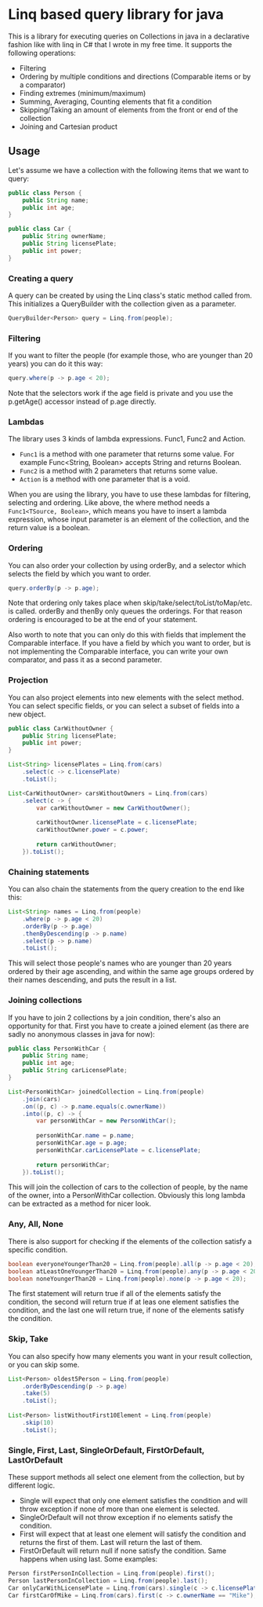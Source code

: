 # Linq based query library for java
This is a library for executing queries on Collections in java in a declarative fashion like with linq in C# that I wrote in my free time. It supports the following operations:
 - Filtering
 - Ordering by multiple conditions and directions (Comparable items or by a comparator)
 - Finding extremes (minimum/maximum)
 - Summing, Averaging, Counting elements that fit a condition
 - Skipping/Taking an amount of elements from the front or end of the collection
 - Joining and Cartesian product
 
## Usage
Let's assume we have a collection with the following items that we want to query:
```java
public class Person {
    public String name;
    public int age;
}

public class Car {
    public String ownerName;
    public String licensePlate;
    public int power;
}
```
### Creating a query
A query can be created by using the Linq class's static method called from. This initializes a QueryBuilder with the collection given as a parameter.
```java
QueryBuilder<Person> query = Linq.from(people);
```

### Filtering
If you want to filter the people (for example those, who are younger than 20 years) you can do it this way:
```java
query.where(p -> p.age < 20);
```
Note that the selectors work if the age field is private and you use the p.getAge() accessor instead of p.age directly.

### Lambdas
The library uses 3 kinds of lambda expressions. Func1, Func2 and Action.
 - `Func1` is a method with one parameter that returns some value. For example Func<String, Boolean> accepts String and returns Boolean.
 - `Func2` is a method with 2 parameters that returns some value.
 - `Action` is a method with one parameter that is a void.
 
When you are using the library, you have to use these lambdas for filtering, selecting and ordering. Like above, the where method needs a `Func1<TSource, Boolean>`, which means you have to insert a lambda expression, whose input parameter is an element of the collection, and the return value is a boolean.

### Ordering
You can also order your collection by using orderBy, and a selector which selects the field by which you want to order.
```java
query.orderBy(p -> p.age);
```
Note that ordering only takes place when skip/take/select/toList/toMap/etc. is called. orderBy and thenBy only queues the orderings. For that reason ordering is encouraged to be at the end of your statement.

Also worth to note that you can only do this with fields that implement the Comparable<T> interface. If you have a field by which you want to order, but is not implementing the Comparable<T> interface, you can write your own comparator, and pass it as a second parameter.

### Projection
You can also project elements into new elements with the select method. You can select specific fields, or you can select a subset of fields into a new object.
```java
public class CarWithoutOwner {
    public String licensePlate;
    public int power;
}

List<String> licensePlates = Linq.from(cars)
    .select(c -> c.licensePlate)
    .toList();

List<CarWithoutOwner> carsWithoutOwners = Linq.from(cars)
    .select(c -> {
        var carWithoutOwner = new CarWithoutOwner();
        
        carWithoutOwner.licensePlate = c.licensePlate;
        carWithoutOwner.power = c.power;
        
        return carWithoutOwner;
    }).toList();
```

### Chaining statements
You can also chain the statements from the query creation to the end like this:
```java
List<String> names = Linq.from(people)
    .where(p -> p.age < 20)
    .orderBy(p -> p.age)
    .thenByDescending(p -> p.name)
    .select(p -> p.name)
    .toList();
```
This will select those people's names who are younger than 20 years ordered by their age ascending, and within the same age groups ordered by their names descending, and puts the result in a list.

### Joining collections
If you have to join 2 collections by a join condition, there's also an opportunity for that. First you have to create a joined element (as there are sadly no anonymous classes in java for now):
```java
public class PersonWithCar {
    public String name;
    public int age;
    public String carLicensePlate;
}

List<PersonWithCar> joinedCollection = Linq.from(people)
    .join(cars)
    .on((p, c) -> p.name.equals(c.ownerName))
    .into((p, c) -> {
        var personWithCar = new PersonWithCar();
    
        personWithCar.name = p.name;
        personWithCar.age = p.age;
        personWithCar.carLicensePlate = c.licensePlate;
    
        return personWithCar;
    }).toList();
```
This will join the collection of cars to the collection of people, by the name of the owner, into a PersonWithCar collection. Obviously this long lambda can be extracted as a method for nicer look.

### Any, All, None
There is also support for checking if the elements of the collection satisfy a specific condition.
```java
boolean everyoneYoungerThan20 = Linq.from(people).all(p -> p.age < 20);
boolean atLeastOneYoungerThan20 = Linq.from(people).any(p -> p.age < 20);
boolean noneYoungerThan20 = Linq.from(people).none(p -> p.age < 20);
```
The first statement will return true if all of the elements satisfy the condition, the second will return true if at leas one element satisfies the condition, and the last one will return true, if none of the elements satisfy the condition.

### Skip, Take
You can also specify how many elements you want in your result collection, or you can skip some.
```java
List<Person> oldest5Person = Linq.from(people)
    .orderByDescending(p -> p.age)
    .take(5)
    .toList();
  
List<Person> listWithoutFirst10Element = Linq.from(people)
    .skip(10)
    .toList();
```

### Single, First, Last, SingleOrDefault, FirstOrDefault, LastOrDefault
These support methods all select one element from the collection, but by different logic.
 - Single will expect that only one element satisfies the condition and will throw exception if none of more than one element is selected.
 - SingleOrDefault will not throw exception if no elements satisfy the condition.
 - First will expect that at least one element will satisfy the condition and returns the first of them. Last will return the last of them.
 - FirstOrDefault will return null if none satisfy the condition. Same happens when using last.
Some examples:
```java
Person firstPersonInCollection = Linq.from(people).first();
Person lastPersonInCollection = Linq.from(people).last();
Car onlyCarWithLicensePlate = Linq.from(cars).single(c -> c.licensePlate == "IMUNIQUE123");
Car firstCarOfMike = Linq.from(cars).first(c -> c.ownerName == "Mike");
```
